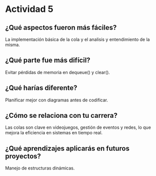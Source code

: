 # Actividad 5

## ¿Qué aspectos fueron más fáciles?
La implementación básica de la cola y el analisis y entendimiento de la misma.
## ¿Qué parte fue más difícil?
Evitar pérdidas de memoria en dequeue() y clear().
## ¿Qué harías diferente?
Planificar mejor con diagramas antes de codificar. 
## ¿Cómo se relaciona con tu carrera?
Las colas son clave en videojuegos, gestión de eventos y redes, lo que mejora la eficiencia en sistemas en tiempo real.
## ¿Qué aprendizajes aplicarás en futuros proyectos?
Manejo de estructuras dinámicas.
